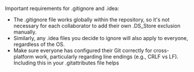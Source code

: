 Important requirements for .gitignore and .idea:
- The .gitignore file works globally within the repository, so it's not necessary for each collaborator to add their own .DS_Store exclusion manually.
- Similarly, any .idea files you decide to ignore will also apply to everyone, regardless of the OS.
- Make sure everyone has configured their Git correctly for cross-platform work, particularly regarding line endings (e.g., CRLF vs LF). Including this in your .gitattributes file helps
